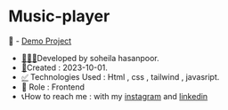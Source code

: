 # Music-player
📌 - [Demo Project](https://soheilahpb.github.io/Music-player/)
- <a href="https://fa.piliapp.com/emoji/list/?skin=1f3fb" class="active">👩🏻‍💻</a>Developed by soheila hasanpoor.
- <a href="https://fa.piliapp.com/emoji/list/?skin=1f3fb" class="active">📅</a>Created : 2023-10-01.
- <a title="Symbols" href="https://fa.piliapp.com/emoji/list/?skin=1f3fb#symbols">✅</a> Technologies Used : Html , css , tailwind , javasript.
- 🔘 Role : Frontend
- 📞How to reach me : with my 
[instagram](https://www.instagram.com/soheila_hasanpoor_web) and 
[linkedin](https://www.linkedin.com/in/soheila-hasanpoor-8b2903273/)
